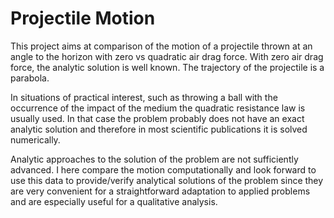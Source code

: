 # Projectile Motion
This project aims at comparison of the motion of a projectile thrown at an angle to the horizon with zero vs quadratic air drag force. With zero air drag force, the analytic solution is well known. The trajectory of the projectile is a parabola. 

In situations of practical interest, such as throwing a ball with the occurrence of the impact of the medium the quadratic resistance law is usually used. In that case the problem probably does not have an exact analytic solution and therefore in most scientific publications it is solved numerically. 

Analytic approaches to the solution of the problem are not sufficiently advanced. I here compare the motion computationally and look forward to use this data to provide/verify analytical solutions of the problem since they are very convenient for a straightforward adaptation to applied problems and are especially useful for a qualitative analysis.